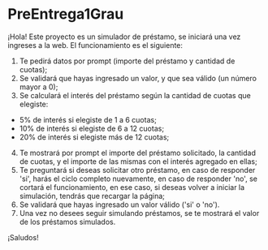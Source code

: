 # PreEntrega1Grau

¡Hola! Este proyecto es un simulador de préstamo, se iniciará una vez ingreses a la web. El funcionamiento es el siguiente:

1) Te pedirá datos por prompt (importe del préstamo y cantidad de cuotas);
2) Se validará que hayas ingresado un valor, y que sea válido (un número mayor a 0);
3) Se calculará el interés del préstamo según la cantidad de cuotas que elegiste:
- 5% de interés si elegiste de 1 a 6 cuotas;
- 10% de interés si elegiste de 6 a 12 cuotas;
- 20% de interés si elegiste más de 12 cuotas;
4) Te mostrará por prompt el importe del préstamo solicitado, la cantidad de cuotas, y el importe de las mismas con el interés agregado en ellas;
5) Te preguntará si deseas solicitar otro préstamo, en caso de responder 'si', harás el ciclo completo nuevamente, en caso de responder 'no', se cortará el funcionamiento, en ese caso, si deseas volver a iniciar la simulación, tendrás que recargar la página;
6) Se validará que hayas ingresado un valor válido ('si' o 'no').
7) Una vez no desees seguir simulando préstamos, se te mostrará el valor de los préstamos simulados.

¡Saludos!
